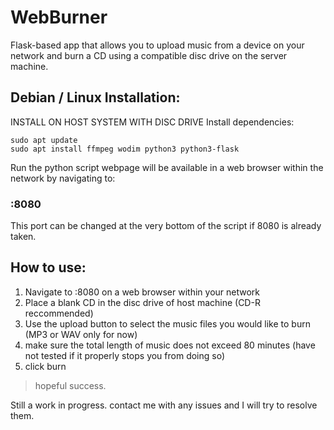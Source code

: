 # WebBurner
Flask-based app that allows you to upload music from a device on your network and burn a CD using a compatible disc drive on the server machine.
## Debian / Linux Installation:
INSTALL ON HOST SYSTEM WITH DISC DRIVE
Install dependencies:
```
sudo apt update
sudo apt install ffmpeg wodim python3 python3-flask
```
Run the python script
webpage will be available in a web browser within the network by navigating to:
### <IP OF HOST MACHINE>:8080

This port can be changed at the very bottom of the script if 8080 is already taken.

## How to use:
1. Navigate to <IP OF HOST MACHINE>:8080 on a web browser within your network
2. Place a blank CD in the disc drive of host machine (CD-R reccommended)
3. Use the upload button to select the music files you would like to burn (MP3 or WAV only for now)
4. make sure the total length of music does not exceed 80 minutes (have not tested if it properly stops you from doing so)
4. click burn
>hopeful success.

Still a work in progress. contact me with any issues and I will try to resolve them.
